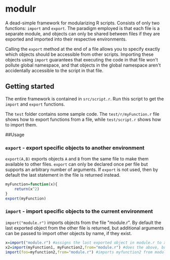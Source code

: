 # modulr
A dead-simple framework for modularizing R scripts. Consists of only two functions: `import` and `export`. The paradigm employed is that each file is a separate module, and objects can only be shared between files if they are exported and imported into their respective environments. 

Calling the `export` method at the end of a file allows you to specify exactly which objects should be accessible from other scripts. Importing these objects using `import` guarantees that executing the code in that file won't pollute global namespace, and that objects in the global namespace aren't accidentally accessible to the script in that file.

## Getting started
The entire framework is contained in `src/script.r`. Run this script to get the `import` and `export` functions.

The `test` folder contains some sample code. The `test/r/myFunction.r` file shows how to export functions from a file, while `test/script.r` shows how to import them.

##Usage
### `export` - export specific objects to another environment
`export(A,B)` exports objects `A` and `B` from the same file to make them available to other files. `export` can only be declared once per file but supports an arbitrary number of arguments. If `export` is not used, then by default the last statement in the file is returned instead.
```r
myFunction=function(x){
    return(x^2)
}
export(myFunction)
```

### `import` - import specific objects to the current environment
`import("module.r")` imports objects from the file "module.r". By default the last exported object from the other file is returned, but additional arguments can be passed to import other objects by name, if they exist.
```r
x=import("module.r") #assigns the last exported object in module.r to x
x2=import(myFunction1, myFunction2,from="module.r") #does the above, but also assigns myFunction1 and myFunction2 in the workspace
import(foo=myfunction2,from="module.r") #imports myfunction2 from module.r but assigns it to the variable foo
```

